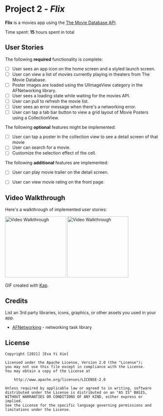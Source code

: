 # Project 2 - *Flix*

**Flix** is a movies app using the [The Movie Database API](http://docs.themoviedb.apiary.io/#).

Time spent: **15** hours spent in total

## User Stories

The following **required** functionality is complete:

- [ ] User sees an app icon on the home screen and a styled launch screen.
- [ ] User can view a list of movies currently playing in theaters from The Movie Database.
- [ ] Poster images are loaded using the UIImageView category in the AFNetworking library.
- [ ] User sees a loading state while waiting for the movies API.
- [ ] User can pull to refresh the movie list.
- [ ] User sees an error message when there's a networking error.
- [ ] User can tap a tab bar button to view a grid layout of Movie Posters using a CollectionView.

The following **optional** features might be implemented:

- [ ] User can tap a poster in the collection view to see a detail screen of that movie
- [ ] User can search for a movie.
- [ ] Customize the selection effect of the cell.

The following **additional** features are implemented:

- [ ] User can play movie trailer on the detail screen.
- [ ] User can view movie rating on the front page.


## Video Walkthrough

Here's a walkthrough of implemented user stories:

<img src='https://github.com/minzsiure/Flix/blob/main/flix_1.gif?raw=true' title='Video Walkthrough' width='200' alt='Video Walkthrough' />
<img src='https://github.com/minzsiure/Flix/blob/main/flix_2.gif?raw=true' title='Video Walkthrough' width='200' alt='Video Walkthrough' />

GIF created with [Kap](https://getkap.co/).


## Credits

List an 3rd party libraries, icons, graphics, or other assets you used in your app.

- [AFNetworking](https://github.com/AFNetworking/AFNetworking) - networking task library

## License

    Copyright [2021] [Eva Yi Xie]

    Licensed under the Apache License, Version 2.0 (the "License");
    you may not use this file except in compliance with the License.
    You may obtain a copy of the License at

        http://www.apache.org/licenses/LICENSE-2.0

    Unless required by applicable law or agreed to in writing, software
    distributed under the License is distributed on an "AS IS" BASIS,
    WITHOUT WARRANTIES OR CONDITIONS OF ANY KIND, either express or implied.
    See the License for the specific language governing permissions and
    limitations under the License.
